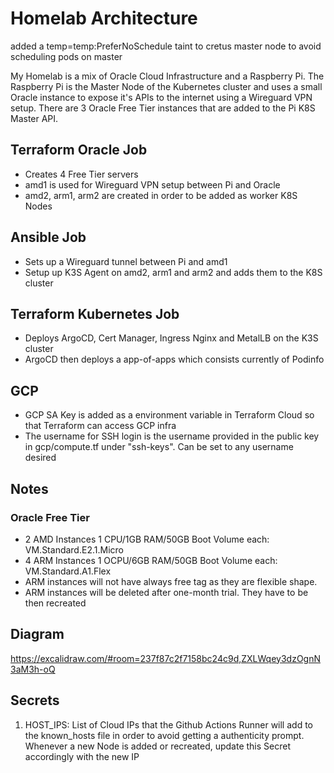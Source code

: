 # Homelab Architecture

added a temp=temp:PreferNoSchedule taint to cretus master node to avoid scheduling pods on master

My Homelab is a mix of Oracle Cloud Infrastructure and a Raspberry Pi. The Raspberry Pi is the Master Node of the Kubernetes cluster and uses a small Oracle instance to expose it's APIs to the internet using a Wireguard VPN setup. There are 3 Oracle Free Tier instances that are added to the Pi K8S Master API.

## Terraform Oracle Job
- Creates 4 Free Tier servers
- amd1 is used for Wireguard VPN setup between Pi and Oracle
- amd2, arm1, arm2 are created in order to be added as worker K8S Nodes

## Ansible Job
- Sets up a Wireguard tunnel between Pi and amd1
- Setup up K3S Agent on amd2, arm1 and arm2 and adds them to the K8S cluster

## Terraform Kubernetes Job
- Deploys ArgoCD, Cert Manager, Ingress Nginx and MetalLB on the K3S cluster
- ArgoCD then deploys a app-of-apps which consists currently of Podinfo

## GCP
- GCP SA Key is added as a environment variable in Terraform Cloud so that Terraform can access GCP infra
- The username for SSH login is the username provided in the public key in gcp/compute.tf under "ssh-keys". Can be set to any username desired

## Notes
### Oracle Free Tier
- 2 AMD Instances 1 CPU/1GB RAM/50GB Boot Volume each: VM.Standard.E2.1.Micro
- 4 ARM Instances 1 OCPU/6GB RAM/50GB Boot Volume each: VM.Standard.A1.Flex
- ARM instances will not have always free tag as they are flexible shape.
- ARM instances will be deleted after one-month trial. They have to be then recreated

## Diagram
https://excalidraw.com/#room=237f87c2f7158bc24c9d,ZXLWqey3dzOgnN3aM3h-oQ

## Secrets
1. HOST_IPS: List of Cloud IPs that the Github Actions Runner will add to the known_hosts file in order to avoid getting a authenticity prompt. Whenever a new Node is added or recreated, update this Secret accordingly with the new IP
